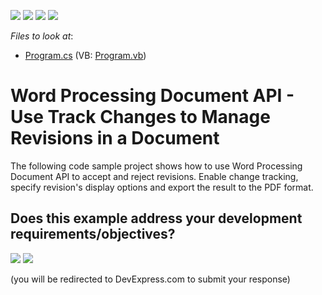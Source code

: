 <!-- default badges list -->
![](https://img.shields.io/endpoint?url=https://codecentral.devexpress.com/api/v1/VersionRange/214142153/19.2.2%2B)
[![](https://img.shields.io/badge/Open_in_DevExpress_Support_Center-FF7200?style=flat-square&logo=DevExpress&logoColor=white)](https://supportcenter.devexpress.com/ticket/details/T827763)
[![](https://img.shields.io/badge/📖_How_to_use_DevExpress_Examples-e9f6fc?style=flat-square)](https://docs.devexpress.com/GeneralInformation/403183)
[![](https://img.shields.io/badge/💬_Leave_Feedback-feecdd?style=flat-square)](#does-this-example-address-your-development-requirementsobjectives)
<!-- default badges end -->
<!-- default file list -->
*Files to look at*:

* [Program.cs](./CS/word-processing-document-api-track-changes/Program.cs) (VB: [Program.vb](./VB/word-processing-document-api-track-changes/Program.vb))
<!-- default file list end -->

# Word Processing Document API - Use Track Changes to Manage Revisions in a Document

The following code sample project shows how to use Word Processing Document API to accept and reject revisions. Enable change tracking, specify revision's display options and export the result to the PDF format.
<!-- feedback -->
## Does this example address your development requirements/objectives?

[<img src="https://www.devexpress.com/support/examples/i/yes-button.svg"/>](https://www.devexpress.com/support/examples/survey.xml?utm_source=github&utm_campaign=word-document-api-use-track-changes&~~~was_helpful=yes) [<img src="https://www.devexpress.com/support/examples/i/no-button.svg"/>](https://www.devexpress.com/support/examples/survey.xml?utm_source=github&utm_campaign=word-document-api-use-track-changes&~~~was_helpful=no)

(you will be redirected to DevExpress.com to submit your response)
<!-- feedback end -->
